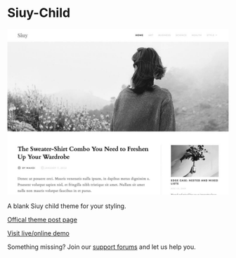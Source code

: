 # Siuy-Child

![Siuy WordPress Child Theme](screenshot.jpg)

A blank Siuy child theme for your styling.

[Offical theme post page](https://wordpress.org/themes/siuy/)

[Visit live/online demo](https://demo.mypreview.one/siuy/)

Something missing? Join our [support forums](https://support.mypreview.one/t/siuy) and let us help you.
